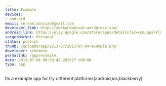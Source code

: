 ```yaml
--- 
title: Example
devices: 
- android
email: serkan.danisan@gmail.com
developer_link: http://serkandanisan.wordpress.com/
android_link: https://play.google.com/store/apps/details?id=com.quarklabs.mobilgazete
targetMarket: Personal
status: publish
thumb: /uploads/app/2013-07/2013-07-04-example.png
developer: srkndnsn
permalink: /app/example
date: 2013-07-04 08:39:42.282827 +00:00
type: app
---
```


Its a example app for try different platforms(android,ios,blackberry)
